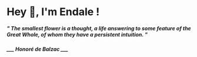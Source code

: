<h1 title="head"> Hey 👋, I'm Endale !</h1>

**<h5><i>" The smallest flower is a thought, a life answering to some feature of the Great Whole, of whom they have a persistent intuition. "</i></h5>**

*<b>___ Honoré de Balzac ___</b>*
